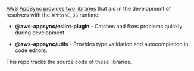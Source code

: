[AWS AppSync provides two libraries](https://docs.aws.amazon.com/appsync/latest/devguide/resolver-reference-overview-js.html#utility-resolvers) that aid in the development of resolvers with the `APPSYNC_JS` runtime:

- **@aws-appsync/eslint-plugin** - Catches and fixes problems quickly during development.

- **@aws-appsync/utils** - Provides type validation and autocompletion in code editors.

This repo tracks the source code of these libraries.
